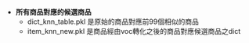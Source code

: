* **所有商品對應的候選商品**
  * dict_knn_table.pkl 是原始的商品對應前99個相似的商品
  * item_knn_new.pkl 是商品經由voc轉化之後的商品對應候選商品之dict
